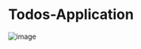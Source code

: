 # Todos-Application
![image](https://github.com/user-attachments/assets/c75993f6-5478-46bc-9ced-c2c37a8b5e6f)
